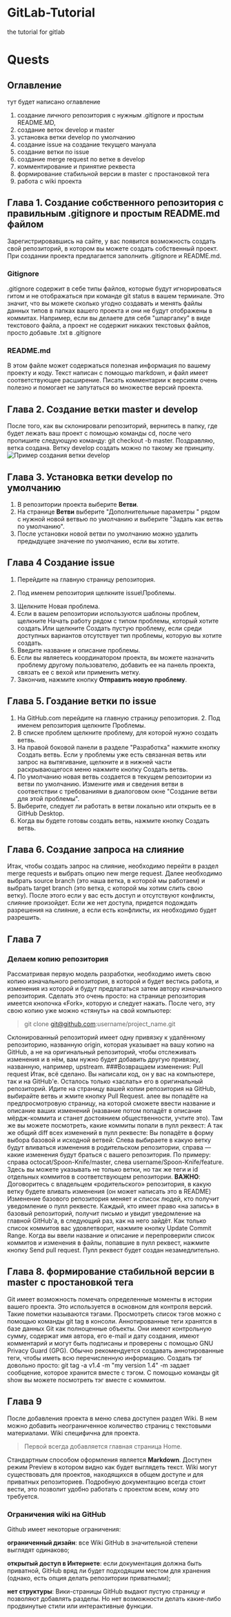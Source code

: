 # GitLab-Tutorial
the tutorial for gitlab

# Quests 
## Оглавление
 тут будет написано оглавление
 
 1) создание личного репозитория с нужным .gitignore и простым README.MD,
 2) создание веток develop и master
 3) установка ветки develop по умолчанию
 4) создание issue на создание текущего мануала
 5) создание ветки по issue
 6) создание merge request по ветке в develop
 7) комментирование и принятие реквеста
 8) формирование стабильной версии в master с простановкой тега
 9) работа с wiki проекта







## Глава 1. Создание собственного репозитория с правильным .gitignore и простым README.md файлом
Зарегистрировавшись на сайте, у вас появится возможность создать свой репозиторий, в котором вы можете создать собственный проект. При создании проекта предлагается заполнить .gitignore и README.md. 

### Gitignore

 .gitignore содержит в себе типы файлов, которые будут игнорироваться гитом и не отображаться при команде git status в вашем терминале. Это значит, что вы можете сколько угодно создавать и менять файлы данных типов в папках вашего проекта и они не будут отображены в коммитах. Например, если вы делаете для себя "шпаргалку" в виде текстового файла, а проект не содержит никаких текстовых файлов, просто добавьте .txt в .gitignore
 
 ### README.md
 
 В этом файле может содержаться полезная информация по вашему проекту и коду. Текст написан с помощью markdown, и файл имеет соответствующее расширение. Писать комментарии к версиям очень полезно и помогает не запутаться во множестве версий проекта.









## Глава 2. Создание ветки master и develop
После того, как вы склонировали репозиторий, вернитесь в папку, где будет лежать ваш проект с помощью команды cd, после чего пропишите следующую команду: git checkout -b master. Поздравляю, ветка создана. Ветку develop создать можно по такому же принципу.
![Пример создания ветки develop](/users/florenes/desktop/2.png)
 
 
 
 
 
 


## Глава 3. Установка ветки develop по умолчанию
1) В репозитории проекта выберите **Ветви**.
2) На странице **Ветви** выберите "Дополнительные параметры " рядом с нужной новой ветвью по умолчанию и выберите "Задать как ветвь по умолчанию".
3) После установки новой ветви по умолчанию можно удалить предыдущее значение по умолчанию, если вы хотите.
## Глава 4 Создание issue
1) Перейдите на главную страницу репозитория. 
2. Под именем репозитория щелкните  issue\Проблемы.
3) Щелкните Новая проблема.
4) Если в вашем репозитории используются шаблоны проблем, щелкните Начать работу рядом с типом проблемы, который хотите создать.Или щелкните Создать пустую проблему, если среди доступных вариантов отсутствует тип проблемы, которую вы хотите создать.
5) Введите название и описание проблемы.
6) Если вы являетесь координатором проекта, вы можете назначить проблему другому пользователю, добавить ее на панель проекта, связать ее с вехой или применить метку.
7) Закончив, нажмите кнопку **Отправить новую проблему**.
## Глава 5. Гоздание ветки по issue
1) На GitHub.com перейдите на главную страницу репозитория. 2. Под именем репозитория щелкните  Проблемы.
2) В списке проблем щелкните проблему, для которой нужно создать ветвь.
3) На правой боковой панели в разделе "Разработка" нажмите кнопку Создать ветвь. Если у проблемы уже есть связанная ветвь или запрос на вытягивание, щелкните  и в нижней части раскрывающегося меню нажмите кнопку Создать ветвь.
4) По умолчанию новая ветвь создается в текущем репозитории из ветви по умолчанию. Измените имя и сведения ветви в соответствии с требованиями в диалоговом окне "Создание ветви для этой проблемы".
5) Выберите, следует ли работать в ветви локально или открыть ее в GitHub Desktop.
6) Когда вы будете готовы создать ветвь, нажмите кнопку Создать ветвь.


## Глава 6. Создание запроса на слияние
Итак, чтобы создать запрос на слияние, необходимо перейти в раздел merge requests и выбрать опцию new merge request. Далее необходимо выбрать source branch (это наша ветка, в которой мы работаем) и выбрать target branch (это ветка, с которой мы хотим слить свою ветку). После этого если у вас есть доступ и отсутствуют конфликты, слияние произойдет. Если же нет доступа, придется подождать разрешения на слияние, а если есть конфликты, их необходимо будет разрешить. 

## Глава 7
 ### Делаем копию репозитория
Рассматривая первую модель разработки, необходимо иметь свою копию изначального репозитория, в которой и будет вестись работа, и изменения из которой и будут предлагаться затем автору изначального репозитория.
Сделать это очень просто: на странице репозитория имеется кнопочка «Fork», которую и следует нажать.
После чего, эту свою копию уже можно «стянуть» на свой компьютер:
> git clone git@github.com:username/project_name.git

Склонированный репозиторий имеет одну привязку к удалённому репозиторию, названную origin, которая указывает на вашу копию на GitHub, а не на оригинальный репозиторий, чтобы отслеживать изменения и в нём, вам нужно будет добавить другую привязку, названную, например, upstream.
###Возвращаем изменения: Pull request
Итак, всё сделано. Вы написали код, он у вас на компьютере, так и на GitHub'е. Осталось только «заслать» его в оригинальный репозиторий.
Идите на страницу вашей копии репозитория на GitHub, выбирайте ветвь и жмите кнопку Pull Request.
алее вы попадёте на предпросмотровую страницу, на которой сможете ввести название и описание ваших изменений (название потом попадёт в описание мёрдж-коммита и станет достоянием общественности, учтите это).
Там же вы можете посмотреть, какие коммиты попали в пулл реквест:
А так же общий diff всех изменений в пулл реквесте:
Вы попадёте в форму выбора базовой и исходной ветвей:
Слева выбираете в какую ветку будут вливаться изменения в родительском репозитории, справа — какие изменения будут браться с вашего репозитория. По примеру: справа octocat/Spoon-Knife/master, слева username/Spoon-Knife/feature. Здесь вы можете указывать не только ветки, но так же теги и id отдельных коммитов в соответствующем репозитории.
**ВАЖНО**: Договоритесь с владельцем «родительского» репозитория, в какую ветку будете вливать изменения (он может написать это в README)
Изменение базового репозитория меняет и список людей, кто получит уведомление о пулл реквесте. Каждый, кто имеет право «на запись» в базовый репозиторий, получит письмо и увидит уведомление на главной GitHub'а, в следующий раз, как на него зайдёт.
Как только список коммитов вас удовлетворит, нажмите кнопку Update Commit Range.
Когда вы ввели название и описание и перепроверили список коммитов и изменения в файлы, попавшие в пулл реквест, нажмите кнопку Send pull request. Пулл реквест будет создан незамедлительно.

##  Глава 8. формирование стабильной версии в master с простановкой тега
Git имеет возможность помечать определенные моменты в истории вашего проекта. Это используется в основном для контроля версий. Такие пометки называются тэгами. Просмотреть список тэгов можно с помощью команды git tag в консоли.
Аннотированные теги хранятся в базе данных Git как полноценные объекты. Они имеют контрольную сумму, содержат имя автора, его e-mail и дату создания, имеют комментарий и могут быть подписаны и проверены с помощью GNU Privacy Guard (GPG). Обычно рекомендуется создавать аннотированные теги, чтобы иметь всю перечисленную информацию.
Создать тэг довольно просто:
git tag -a v1.4 -m "my version 1.4"
-m задает сообщение, которое хранится вместе с тэгом. С помощью команды git show вы можете посмотреть тэг вместе с коммитом.

## Глава 9
После добавления проекта в меню слева доступен раздел Wiki. В нем можно добавить неограниченное количество страниц с текстовыми материалами. Wiki специфична для проекта.
> Первой всегда добавляется главная страница Home.

Стандартным способом оформления является **Markdown**. Доступен режим Preview в котором видно как будет выглядеть текст.
Wiki могут существовать для проектов, находящихся в общем доступе и для приватных репозиториев. Подробную документацию всегда стоит вести, это позволит удобно работать с проектом всем, кому это требуется.
### Ограничения wiki на GitHub
 Github имеет некоторые ограничения:

  **ограниченный дизайн**: все Wiki GitHub в значительной степени выглядят одинаково;
  
  **открытый доступ в Интернете**: если документация должна быть приватной, GitHub вряд ли будет подходящим местом для хранения (однако, есть опция делать      репозитории приватными);
  
  **нет структуры**: Вики-страницы GitHub выдают пустую страницу и позволяют добавлять разделы. Но нет возможности делать какие-либо продвинутые стили или      интерактивные функции.

